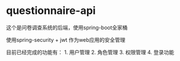# questionnaire-api
这个是问卷调查系统的后端，使用spring-boot全家桶

使用spring-security + jwt 作为web应用的安全管理


目前已经完成的功能有：
    1. 用户管理
    2. 角色管理
    3. 权限管理
    4. 登录功能

